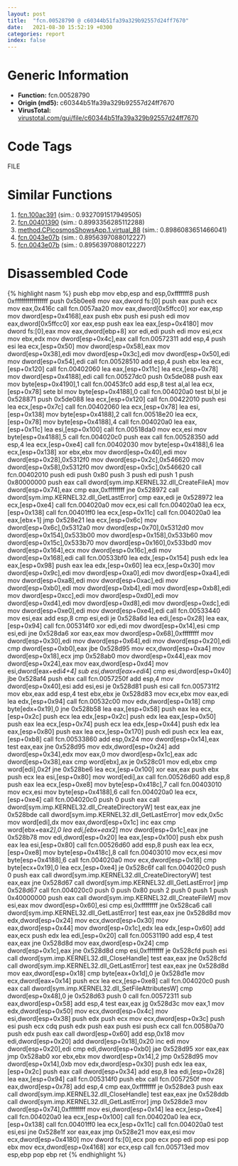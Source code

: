 ```yaml
---
layout: post
title:  "fcn.00528790 @ c60344b51fa39a329b92557d24ff7670"
date:   2021-08-30 15:52:19 +0300
categories: report
index: false
---
```


# Generic Information
- **Function:** fcn.00528790
- **Origin (md5):** c60344b51fa39a329b92557d24ff7670
- **VirusTotal:** [virustotal.com/gui/file/c60344b51fa39a329b92557d24ff7670][virustotal_ref]

# Code Tags
<span class="tag" id="FILE">FILE</span>


# Similar Functions

1. [fcn.100ac391][similar_1_ref] (sim.: 0.9327091517949505)
2. [fcn.00401390][similar_2_ref] (sim.: 0.8993356285112288)
3. [method.CPicosmosShowsApp.1.virtual\_88][similar_3_ref] (sim.: 0.8986083651466041)
4. [fcn.0043e07b][similar_4_ref] (sim.: 0.8956397088012227)
5. [fcn.0043e07b][similar_5_ref] (sim.: 0.8956397088012227)


# Disassembled Code

{% highlight nasm %}
push ebp
mov ebp,esp
and esp,0xfffffff8
push 0xffffffffffffffff
push 0x5b0ee8
mov eax,dword fs:[0]
push eax
push ecx
mov eax,0x416c
call fcn.0057aa20
mov eax,dword[0x5ffcc0]
xor eax,esp
mov dword[esp+0x4168],eax
push ebx
push esi
push edi
mov eax,dword[0x5ffcc0]
xor eax,esp
push eax
lea eax,[esp+0x4180]
mov dword fs:[0],eax
mov eax,dword[ebp+8]
xor edi,edi
push edi
mov esi,ecx
mov ebx,edx
mov dword[esp+0x4c],eax
call fcn.00572311
add esp,4
push esi
lea ecx,[esp+0x50]
mov dword[esp+0x58],eax
mov dword[esp+0x38],edi
mov dword[esp+0x3c],edi
mov dword[esp+0x50],edi
mov dword[esp+0x54],edi
call fcn.00528510
add esp,4
push ebx
lea ecx,[esp+0x120]
call fcn.00402060
lea eax,[esp+0x11c]
lea ecx,[esp+0x78]
mov dword[esp+0x4188],edi
call fcn.00527dc0
push 0x5de088
push eax
mov byte[esp+0x4190],1
call fcn.00453fc0
add esp,8
test al,al
lea ecx,[esp+0x78]
sete bl
mov byte[esp+0x4188],0
call fcn.004020a0
test bl,bl
je 0x528871
push 0x5de088
lea ecx,[esp+0x120]
call fcn.00422010
push esi
lea ecx,[esp+0x7c]
call fcn.00402060
lea ecx,[esp+0x78]
lea esi,[esp+0x138]
mov byte[esp+0x4188],2
call fcn.00518e20
lea ecx,[esp+0x78]
mov byte[esp+0x4188],4
call fcn.004020a0
lea eax,[esp+0x11c]
lea esi,[esp+0x100]
call fcn.00518da0
mov ecx,esi
mov byte[esp+0x4188],5
call fcn.004020c0
push eax
call fcn.00528350
add esp,4
lea ecx,[esp+0xe4]
call fcn.00402030
mov byte[esp+0x4188],6
lea ecx,[esp+0x138]
xor ebx,ebx
mov dword[esp+0x40],edi
mov dword[esp+0x28],0x5312f0
mov dword[esp+0x2c],0x546620
mov dword[esp+0x58],0x5312f0
mov dword[esp+0x5c],0x546620
call fcn.00402010
push edi
push 0x80
push 3
push edi
push 1
push 0x80000000
push eax
call dword[sym.imp.KERNEL32.dll_CreateFileA]
mov dword[esp+0x74],eax
cmp eax,0xffffffff
jne 0x528972
call dword[sym.imp.KERNEL32.dll_GetLastError]
cmp eax,edi
je 0x528972
lea ecx,[esp+0xe4]
call fcn.004020a0
mov ecx,esi
call fcn.004020a0
lea ecx,[esp+0x138]
call fcn.00401ff0
lea ecx,[esp+0x11c]
call fcn.004020a0
lea eax,[ebx+1]
jmp 0x528e21
lea ecx,[esp+0x6c]
mov dword[esp+0x6c],0x5312a0
mov dword[esp+0x70],0x5312d0
mov dword[esp+0x154],0x533b00
mov dword[esp+0x158],0x533b60
mov dword[esp+0x15c],0x533b70
mov dword[esp+0x160],0x533bd0
mov dword[esp+0x164],ecx
mov dword[esp+0x16c],edi
mov dword[esp+0x168],edi
call fcn.00533bf0
lea edx,[esp+0x154]
push edx
lea eax,[esp+0x98]
push eax
lea edx,[esp+0x60]
lea ecx,[esp+0x30]
mov dword[esp+0x9c],edi
mov dword[esp+0xa0],edi
mov dword[esp+0xa4],edi
mov dword[esp+0xa8],edi
mov dword[esp+0xac],edi
mov dword[esp+0xb0],edi
mov dword[esp+0xb4],edi
mov dword[esp+0xb8],edi
mov dword[esp+0xcc],edi
mov dword[esp+0xd0],edi
mov dword[esp+0xd4],edi
mov dword[esp+0xd8],edi
mov dword[esp+0xdc],edi
mov dword[esp+0xe0],edi
mov dword[esp+0xe4],edi
call fcn.00533440
mov esi,eax
add esp,8
cmp esi,edi
je 0x528a6d
lea edi,[esp+0x28]
lea eax,[esp+0x94]
call fcn.005314f0
xor edi,edi
mov dword[esp+0x14],esi
cmp esi,edi
jne 0x528da6
xor eax,eax
mov dword[esp+0x68],0xffffffff
mov dword[esp+0x30],edi
mov dword[esp+0x64],edi
mov dword[esp+0x20],edi
cmp dword[esp+0xb0],eax
jbe 0x528d95
mov ecx,dword[esp+0xa4]
mov dword[esp+0x18],ecx
jmp 0x528ab0
mov dword[esp+0x44],eax
mov dword[esp+0x24],eax
mov eax,dword[esp+0xd4]
mov esi,dword[eax+edi*4+4]
sub esi,dword[eax+edi*4]
cmp esi,dword[esp+0x40]
jbe 0x528af4
push ebx
call fcn.0057250f
add esp,4
mov dword[esp+0x40],esi
add esi,esi
je 0x528d81
push esi
call fcn.005731f2
mov ebx,eax
add esp,4
test ebx,ebx
je 0x528d83
mov ecx,ebx
mov eax,edi
lea edx,[esp+0x94]
call fcn.00532c00
mov edx,dword[esp+0x18]
cmp byte[edx+0x19],0
jne 0x528b58
lea eax,[esp+0x58]
push eax
lea ecx,[esp+0x2c]
push ecx
lea edx,[esp+0x2c]
push edx
lea eax,[esp+0x50]
push eax
lea ecx,[esp+0x74]
push ecx
lea edx,[esp+0x44]
push edx
lea eax,[esp+0x80]
push eax
lea ecx,[esp+0x170]
push edi
push ecx
lea eax,[esp+0xb8]
call fcn.00533860
add esp,0x24
mov dword[esp+0x14],eax
test eax,eax
jne 0x528d95
mov edx,dword[esp+0x24]
add dword[esp+0x34],edx
mov eax,0
mov dword[esp+0x1c],eax
adc dword[esp+0x38],eax
cmp word[ebx],ax
je 0x528c01
mov edi,ebx
cmp word[edi],0x2f
jne 0x528be6
lea ecx,[esp+0x100]
xor eax,eax
push ebx
push ecx
lea esi,[esp+0x80]
mov word[edi],ax
call fcn.00526d60
add esp,8
push eax
lea ecx,[esp+0xe8]
mov byte[esp+0x418c],7
call fcn.00403010
mov ecx,esi
mov byte[esp+0x4188],6
call fcn.004020a0
lea ecx,[esp+0xe4]
call fcn.004020c0
push 0
push eax
call dword[sym.imp.KERNEL32.dll_CreateDirectoryW]
test eax,eax
jne 0x528bde
call dword[sym.imp.KERNEL32.dll_GetLastError]
mov edx,0x5c
mov word[edi],dx
mov eax,dword[esp+0x1c]
inc eax
cmp word[ebx+eax*2],0
lea edi,[ebx+eax*2]
mov dword[esp+0x1c],eax
jne 0x528b78
mov edi,dword[esp+0x20]
lea eax,[esp+0x100]
push ebx
push eax
lea esi,[esp+0x80]
call fcn.00526d60
add esp,8
push eax
lea ecx,[esp+0xe8]
mov byte[esp+0x418c],8
call fcn.00403010
mov ecx,esi
mov byte[esp+0x4188],6
call fcn.004020a0
mov ecx,dword[esp+0x18]
cmp byte[ecx+0x19],0
lea ecx,[esp+0xe4]
je 0x528c6f
call fcn.004020c0
push 0
push eax
call dword[sym.imp.KERNEL32.dll_CreateDirectoryW]
test eax,eax
jne 0x528d67
call dword[sym.imp.KERNEL32.dll_GetLastError]
jmp 0x528d67
call fcn.004020c0
push 0
push 0x80
push 2
push 0
push 1
push 0x40000000
push eax
call dword[sym.imp.KERNEL32.dll_CreateFileW]
mov esi,eax
mov dword[esp+0x60],esi
cmp esi,0xffffffff
jne 0x528ca6
call dword[sym.imp.KERNEL32.dll_GetLastError]
test eax,eax
jne 0x528d8d
mov edx,dword[esp+0x24]
mov ecx,dword[esp+0x30]
mov eax,dword[esp+0x44]
mov dword[esp+0x1c],edx
lea edx,[esp+0x60]
add eax,ecx
push edx
lea edi,[esp+0x20]
call fcn.00531190
add esp,4
test eax,eax
jne 0x528d8d
mov eax,dword[esp+0x24]
cmp dword[esp+0x1c],eax
jne 0x528d8d
cmp esi,0xffffffff
je 0x528cfd
push esi
call dword[sym.imp.KERNEL32.dll_CloseHandle]
test eax,eax
jne 0x528cfd
call dword[sym.imp.KERNEL32.dll_GetLastError]
test eax,eax
jne 0x528d8d
mov eax,dword[esp+0x18]
cmp byte[eax+0x1d],0
je 0x528d1e
mov ecx,dword[eax+0x14]
push ecx
lea ecx,[esp+0xe8]
call fcn.004020c0
push eax
call dword[sym.imp.KERNEL32.dll_SetFileAttributesW]
cmp dword[esp+0x48],0
je 0x528d63
push 0
call fcn.00572311
sub eax,dword[esp+0x58]
add esp,4
test eax,eax
jg 0x528d3c
mov eax,1
mov edx,dword[esp+0x50]
mov ecx,dword[esp+0x4c]
mov esi,dword[esp+0x38]
push edx
push ecx
mov ecx,dword[esp+0x3c]
push esi
push ecx
cdq
push edx
push eax
push esi
push ecx
call fcn.00580a70
push edx
push eax
call dword[esp+0x60]
add esp,0x18
mov edi,dword[esp+0x20]
add dword[esp+0x18],0x20
inc edi
mov dword[esp+0x20],edi
cmp edi,dword[esp+0xb0]
jae 0x528d95
xor eax,eax
jmp 0x528ab0
xor ebx,ebx
mov dword[esp+0x14],2
jmp 0x528d95
mov dword[esp+0x14],0xb
mov edx,dword[esp+0x30]
push edx
lea eax,[esp+0x2c]
push eax
call dword[esp+0x34]
add esp,8
lea edi,[esp+0x28]
lea eax,[esp+0x94]
call fcn.005314f0
push ebx
call fcn.0057250f
mov eax,dword[esp+0x78]
add esp,4
cmp eax,0xffffffff
je 0x528de3
push eax
call dword[sym.imp.KERNEL32.dll_CloseHandle]
test eax,eax
jne 0x528ddb
call dword[sym.imp.KERNEL32.dll_GetLastError]
jmp 0x528de3
mov dword[esp+0x74],0xffffffff
mov esi,dword[esp+0x14]
lea ecx,[esp+0xe4]
call fcn.004020a0
lea ecx,[esp+0x100]
call fcn.004020a0
lea ecx,[esp+0x138]
call fcn.00401ff0
lea ecx,[esp+0x11c]
call fcn.004020a0
test esi,esi
jne 0x528e1f
xor eax,eax
jmp 0x528e21
mov eax,esi
mov ecx,dword[esp+0x4180]
mov dword fs:[0],ecx
pop ecx
pop edi
pop esi
pop ebx
mov ecx,dword[esp+0x4168]
xor ecx,esp
call fcn.005713ed
mov esp,ebp
pop ebp
ret
{% endhighlight %}


[similar_1_ref]: /report/fcn.100ac391@a0ac129ff3ea4c0dfa9529c259a9502c
[similar_2_ref]: /report/fcn.00401390@59aef7c08025d70f84c85db2092fc99e
[similar_3_ref]: /report/method.CPicosmosShowsApp.1.virtual_88@3dfcfb1d918b690c00de324bcfcdc082
[similar_4_ref]: /report/fcn.0043e07b@505be53c36227b94e2fcc406f247f6e5
[similar_5_ref]: /report/fcn.0043e07b@96a869ae624ddb4834a1d5a829f85469
[virustotal_ref]: https://www.virustotal.com/gui/file/c60344b51fa39a329b92557d24ff7670